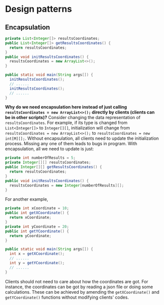 # Design patterns
## Encapsulation
```java
private List<Integer[]> resultsCoordinates;
public List<Integer[]> getResultsCoordinates() {
  return resultsCoordinates;
}
public void initResultsCoordinates() {
  resultsCoordinates = new ArrayList<>();
}

public static void main(String args[]) {
  initResultsCoordinates();
  // ......
  initResultsCoordinates();
  // ......
}
```

**Why do we need encapsulation here instead of just calling `resultsCoordinates = new ArrayList<>();` directly by clients (clients can be in other scripts)?**
Consider changing the data representation of `resultsCoordinates`. For example, if its type is changed from `List<Integer[]>` to `Integer[][]`, initialization will change from `resultsCoordinates = new ArrayList<>();` to `resultsCoordinates = new int[M][];`. Without encapsulation, all clients need to update the initialization process. Missing any one of them leads to bugs in program. With encapsulation, all we need to update is just:
```java
private int numberOfResults = 5;
private Integer[][] resultsCoordinates;
public Integer[][] getResultsCoordinates() {
  return resultsCoordinates;
}
public void initResultsCoordinates() {
  resultsCoordinates = new Integer[numberOfResults][];
}
```

For another example,
```java
private int xCoordinate = 10;
public int getXCoordinate() {
  return xCoordinate;
}
private int yCoordinate = 20;
public int getYCoordinate() {
  return yCoordinate;
}

public static void main(String args[]) {
  int x = getXCoordinate();
  // ......
  int y = getYCoordinate();
  // ......
}
```

Clients should not need to care about how the coordinates are got. For instance, the coordinates can be got by reading a json file or doing some calculations. These can be achieved by amending the `getXCoordinate()` and `getYCoordinate()` functions without modifying clients' codes.